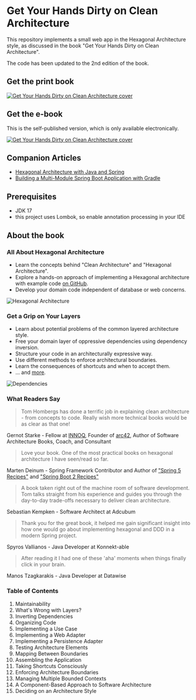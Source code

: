 # Get Your Hands Dirty on Clean Architecture

This repository implements a small web app in the Hexagonal Architecture style, as discussed in the book "Get Your Hands Dirty on Clean Architecture".

The code has been updated to the 2nd edition of the book.

## Get the print book

[![Get Your Hands Dirty on Clean Architecture cover](https://github.com/thombergs/buckpal/blob/master/img/cover-packt-450.png)](https://www.amazon.com/Your-Hands-Dirty-Clean-Architecture/dp/180512837X?keywords=get+your+hands+dirty+on+clean+architecture&amp;qid=1689324075&amp;sprefix=Get+Your+Hands+Dirty+on+Clean+,aps,424&amp;sr=8-2&_encoding=UTF8&tag=reflectorin0c-20&linkCode=ur2&linkId=c04a12e6dd6d399747b0cdce328650a5&camp=1789&creative=9325)

## Get the e-book

This is the self-published version, which is only available electronically.

[![Get Your Hands Dirty on Clean Architecture cover](https://github.com/thombergs/buckpal/blob/master/img/cover-430.png)](https://thombergs.gumroad.com/l/gyhdoca)

## Companion Articles

* [Hexagonal Architecture with Java and Spring](https://reflectoring.io/spring-hexagonal/)
* [Building a Multi-Module Spring Boot Application with Gradle](https://reflectoring.io/spring-boot-gradle-multi-module/)

## Prerequisites

* JDK 17
* this project uses Lombok, so enable annotation processing in your IDE

## About the book
### All About Hexagonal Architecture

* Learn the concepts behind "Clean Architecture" and "Hexagonal Architecture".
* Explore a hands-on approach of implementing a Hexagonal architecture with example code [on GitHub](https://github.com/thombergs/buckpal).
* Develop your domain code independent of database or web concerns.

![Hexagonal Architecture](https://github.com/thombergs/buckpal/blob/master/img/hexagonal-architecture.png)

### Get a Grip on Your Layers

* Learn about potential problems of the common layered architecture style.
* Free your domain layer of oppressive dependencies using dependency inversion.
* Structure your code in an architecturally expressive way.
* Use different methods to enforce architectural boundaries.
* Learn the consequences of shortcuts and when to accept them.
* ... and [more](#table-of-contents).

![Dependencies](https://github.com/thombergs/buckpal/blob/master/img/dependencies.png)

### What Readers Say

> Tom Hombergs has done a terrific job in explaining clean architecture - from concepts to code. Really wish more technical books would be as clear as that one!

Gernot Starke - Fellow at [INNOQ](https://www.innoq.com/en/staff/gernot-starke/), Founder of [arc42](https://arc42.org/), Author of Software Architecture Books, Coach, and Consultant

> Love your book. One of the most practical books on hexagonal architecture I have seen/read so far.

Marten Deinum - Spring Framework Contributor and Author of ["Spring 5 Recipes"](https://www.amazon.com/Spring-5-Recipes-Problem-Solution-Approach/dp/1484227891&tag=reflectorin0c-20) and ["Spring Boot 2 Recipes"](https://www.amazon.com/Spring-Boot-Recipes-Problem-Solution-Approach/dp/1484239628&tag=reflectorin0c-20)

> A book taken right out of the machine room of software development. Tom talks straight from his experience and guides you through the day-to-day trade-offs necessary to deliver clean architecture.

Sebastian Kempken - Software Architect at Adcubum

> Thank you for the great book, it helped me gain significant insight into how one would go about implementing hexagonal and DDD in a modern Spring project.

Spyros Vallianos - Java Developer at Konnekt-able

> After reading it I had one of these 'aha' moments when things finally click in your brain.

Manos Tzagkarakis - Java Developer at Datawise

### Table of Contents

1. Maintainability
2. What's Wrong with Layers?
3. Inverting Dependencies
4. Organizing Code
5. Implementing a Use Case
6. Implementing a Web Adapter
7. Implementing a Persistence Adapter
8. Testing Architecture Elements
9. Mapping Between Boundaries
10. Assembling the Application
11. Taking Shortcuts Consciously
12. Enforcing Architecture Boundaries
13. Managing Multiple Bounded Contexts
14. A Component-Based Approach to Software Architecture
15. Deciding on an Architecture Style
